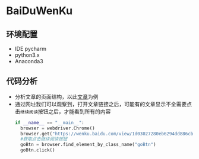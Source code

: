 # BaiDuWenKu

## 环境配置
* IDE pycharm
* python3.x
* Anaconda3

## 代码分析
* 分析文章的页面结构，以此[文章](https://wenku.baidu.com/view/1d03027280eb6294dd886cb7.html?from=search)为例
* 通过网址我们可以观察到，打开文章链接之后，可能有的文章显示不全需要点击`继续阅读`按钮之后，才能看到所有的内容<br>
  ```python
  if __name__ == "__main__":
    browser = webdriver.Chrome()
    browser.get("https://wenku.baidu.com/view/1d03027280eb6294dd886cb7.html?from=search")
    #获取点击继续阅读按钮
    goBtn = browser.find_element_by_class_name("goBtn")
    goBtn.click()
  ```
